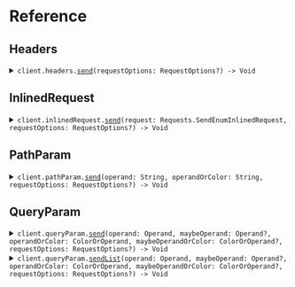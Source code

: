 # Reference
## Headers
<details><summary><code>client.headers.<a href="/Sources/Resources/Headers/HeadersClient.swift">send</a>(requestOptions: RequestOptions?) -> Void</code></summary>
<dl>
<dd>

#### 🔌 Usage

<dl>
<dd>

<dl>
<dd>

```swift
import Foundation
import Enum

private func main() async throws {
    let client = EnumClient()

    try await client.headers.send()
}

try await main()
```
</dd>
</dl>
</dd>
</dl>

#### ⚙️ Parameters

<dl>
<dd>

<dl>
<dd>

**requestOptions:** `RequestOptions?` — Additional options for configuring the request, such as custom headers or timeout settings.
    
</dd>
</dl>
</dd>
</dl>


</dd>
</dl>
</details>

## InlinedRequest
<details><summary><code>client.inlinedRequest.<a href="/Sources/Resources/InlinedRequest/InlinedRequestClient.swift">send</a>(request: Requests.SendEnumInlinedRequest, requestOptions: RequestOptions?) -> Void</code></summary>
<dl>
<dd>

#### 🔌 Usage

<dl>
<dd>

<dl>
<dd>

```swift
import Foundation
import Enum

private func main() async throws {
    let client = EnumClient()

    try await client.inlinedRequest.send(request: .init(
        operand: .greaterThan,
        operandOrColor: ColorOrOperand.color(
            .red
        )
    ))
}

try await main()
```
</dd>
</dl>
</dd>
</dl>

#### ⚙️ Parameters

<dl>
<dd>

<dl>
<dd>

**request:** `Requests.SendEnumInlinedRequest` 
    
</dd>
</dl>

<dl>
<dd>

**requestOptions:** `RequestOptions?` — Additional options for configuring the request, such as custom headers or timeout settings.
    
</dd>
</dl>
</dd>
</dl>


</dd>
</dl>
</details>

## PathParam
<details><summary><code>client.pathParam.<a href="/Sources/Resources/PathParam/PathParamClient.swift">send</a>(operand: String, operandOrColor: String, requestOptions: RequestOptions?) -> Void</code></summary>
<dl>
<dd>

#### 🔌 Usage

<dl>
<dd>

<dl>
<dd>

```swift
import Foundation
import Enum

private func main() async throws {
    let client = EnumClient()

    try await client.pathParam.send(
        operand: .greaterThan,
        operandOrColor: ColorOrOperand.color(
            .red
        )
    )
}

try await main()
```
</dd>
</dl>
</dd>
</dl>

#### ⚙️ Parameters

<dl>
<dd>

<dl>
<dd>

**operand:** `String` 
    
</dd>
</dl>

<dl>
<dd>

**operandOrColor:** `String` 
    
</dd>
</dl>

<dl>
<dd>

**requestOptions:** `RequestOptions?` — Additional options for configuring the request, such as custom headers or timeout settings.
    
</dd>
</dl>
</dd>
</dl>


</dd>
</dl>
</details>

## QueryParam
<details><summary><code>client.queryParam.<a href="/Sources/Resources/QueryParam/QueryParamClient.swift">send</a>(operand: Operand, maybeOperand: Operand?, operandOrColor: ColorOrOperand, maybeOperandOrColor: ColorOrOperand?, requestOptions: RequestOptions?) -> Void</code></summary>
<dl>
<dd>

#### 🔌 Usage

<dl>
<dd>

<dl>
<dd>

```swift
import Foundation
import Enum

private func main() async throws {
    let client = EnumClient()

    try await client.queryParam.send(
        operand: .greaterThan,
        operandOrColor: ColorOrOperand.color(
            .red
        )
    )
}

try await main()
```
</dd>
</dl>
</dd>
</dl>

#### ⚙️ Parameters

<dl>
<dd>

<dl>
<dd>

**operand:** `Operand` 
    
</dd>
</dl>

<dl>
<dd>

**maybeOperand:** `Operand?` 
    
</dd>
</dl>

<dl>
<dd>

**operandOrColor:** `ColorOrOperand` 
    
</dd>
</dl>

<dl>
<dd>

**maybeOperandOrColor:** `ColorOrOperand?` 
    
</dd>
</dl>

<dl>
<dd>

**requestOptions:** `RequestOptions?` — Additional options for configuring the request, such as custom headers or timeout settings.
    
</dd>
</dl>
</dd>
</dl>


</dd>
</dl>
</details>

<details><summary><code>client.queryParam.<a href="/Sources/Resources/QueryParam/QueryParamClient.swift">sendList</a>(operand: Operand, maybeOperand: Operand?, operandOrColor: ColorOrOperand, maybeOperandOrColor: ColorOrOperand?, requestOptions: RequestOptions?) -> Void</code></summary>
<dl>
<dd>

#### 🔌 Usage

<dl>
<dd>

<dl>
<dd>

```swift
import Foundation
import Enum

private func main() async throws {
    let client = EnumClient()

    try await client.queryParam.sendList(
        operand: ,
        maybeOperand: ,
        operandOrColor: ,
        maybeOperandOrColor: 
    )
}

try await main()
```
</dd>
</dl>
</dd>
</dl>

#### ⚙️ Parameters

<dl>
<dd>

<dl>
<dd>

**operand:** `Operand` 
    
</dd>
</dl>

<dl>
<dd>

**maybeOperand:** `Operand?` 
    
</dd>
</dl>

<dl>
<dd>

**operandOrColor:** `ColorOrOperand` 
    
</dd>
</dl>

<dl>
<dd>

**maybeOperandOrColor:** `ColorOrOperand?` 
    
</dd>
</dl>

<dl>
<dd>

**requestOptions:** `RequestOptions?` — Additional options for configuring the request, such as custom headers or timeout settings.
    
</dd>
</dl>
</dd>
</dl>


</dd>
</dl>
</details>
